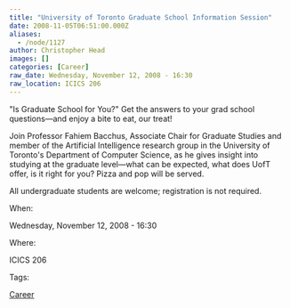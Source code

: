 ```yaml
---
title: "University of Toronto Graduate School Information Session"
date: 2008-11-05T06:51:00.000Z
aliases:
  - /node/1127
author: Christopher Head
images: []
categories: [Career]
raw_date: Wednesday, November 12, 2008 - 16:30
raw_location: ICICS 206
---
```


"Is Graduate School for You?" Get the answers to your grad school questions—and enjoy a bite to eat, our treat!

Join Professor Fahiem Bacchus, Associate Chair for Graduate Studies and member of the Artificial Intelligence research group in the University of Toronto's Department of Computer Science, as he gives insight into studying at the graduate level—what can be expected, what does UofT offer, is it right for you? Pizza and pop will be served.

All undergraduate students are welcome; registration is not required.

When: 

Wednesday, November 12, 2008 - 16:30

Where: 

ICICS 206

Tags: 

[Career](/career)
